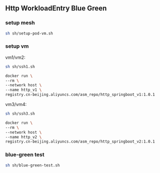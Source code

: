 ## Http WorkloadEntry Blue Green

### setup mesh
```sh
sh sh/setup-pod-vm.sh
```

### setup vm
vm1/vm2:
```sh
sh sh/ssh1.sh

docker run \
--rm \
--network host \
--name http_v1 \
registry.cn-beijing.aliyuncs.com/asm_repo/http_springboot_v1:1.0.1
```
vm3/vm4:
```sh
sh sh/ssh3.sh

docker run \
--rm \
--network host \
--name http_v2 \
registry.cn-beijing.aliyuncs.com/asm_repo/http_springboot_v2:1.0.1
```
### blue-green test
```sh
sh sh/blue-green-test.sh
```